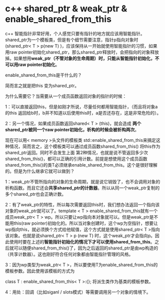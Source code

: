 # c++ shared_ptr & weak_ptr & enable_shared_from_this

c++ 智能指针非常好用，个人感觉只要有指针的地方就应该用智能指针。shared_ptr为一个模板类，但是有个细节需要注意，指针p指向对象时(shared_ptr< T > p(new T) )，应该保持从一开始就使用智能指针的习惯，如果用raw pointer初始化shared_ptr，那么shared_ptr释放时，会把指向的对象释放掉。如果想用**weak_ptr（不管对象的生命周期）时，只能从智能指针初始化，不可以用raw pointer初始化**。



enable_shared_from_this是干什么的？

简而言之就是把this 变为shared_ptr。

为什么需要它？当需要从一个成员函数返回对象的指针的时候：

1：可以直接返回this，但是如刚才所说，尽量任何都用智能指针，（而且将对象a的this 返回给b时，b并不知道以后使用this时，a是否还存在，这是非常危险的）。

2：另一个情况，如果成员函数返回shared< T > (this)，就会造成  **两个shared_ptr被同一个raw pointer初始化，析构的时候会被析构两次**。

现在可以用< memory >头文件的模板类 std::enable_shared_from_this来搞定这种情况，简而言之，这个模板类可以通过成员函数shared_from_this() 将this作为shared_ptr返回。同时不会发生上面 第2种情况，也就是说不管返回多少次shared_from_this()，都可以正确的引用计数。前提是想使用这个成员函数shared_from_this()的类T必须继承enable_shared_from_this。这个是很好理解的。但是为什么继承它就可以做到？

1：weak_ptr不管所指向的对象的生命周期，就是说它销毁了，也不会调用对象的析构函数。而且它还会**共享shared_ptr的计数器**。所以从同一个weak_ptr复制的多个shared_ptr也会正确计数。

2：有了weak_ptr的特性，所以每次需要返回this时，我们想办法返回一个指向该对象的weak_ptr就可以了。template < T > enable_shared_from_this就有一个成员weak_ptr< T > wp。所以只要让wp指向本对象就可以。但是weak_ptr是不能用this(raw pointer)初始化的。所以当对象创建时，这个wp为空指针，想要让wp指向this，就必须换个方式给他赋值，这个方式就是使用shared_ptr< T >指向该对象。也就是说shared_ptr< T > p (new T) 时，这个weak_ptr才会指向p。因此使用时要在上述的**智能指针初始化的情况下才可以使用shared_from_this**。之后就可以随便shared_from_this()了，因为之后返回的shared_ptr是由wp构造的（共享计数器）。这也刚好符合任何对象都由智能指针管理的风格。

3：因为wp类型为weak_ptr< T >，所以要使用T为enable_shared_from_this的模板参数。因此使用该模板的方式为

class T : enable_shared_from_this< T >:{}; 将派生类作为基类的模板参数。

4：用处：回调（比如siganl / slots模式）等需要调用另一个对象的情境下。

